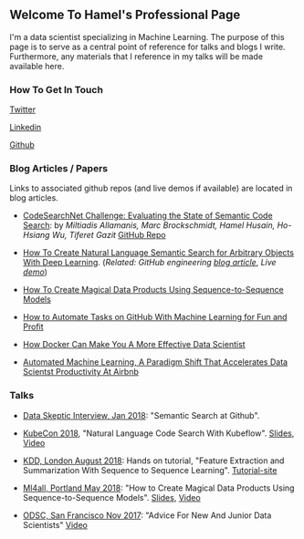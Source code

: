 ## Welcome To Hamel's Professional Page

I'm a data scientist specializing in Machine Learning.  The purpose of this page is to serve as a central point of reference for talks and blogs I write.  Furthermore, any materials that I reference in my talks will be made available here.

### How To Get In Touch

[Twitter](https://twitter.com/HamelHusain)

[Linkedin](https://www.linkedin.com/in/hamelhusain/)

[Github](http://www.github.com/hamelsmu)


### Blog Articles / Papers
Links to associated github repos (and live demos if available) are located in blog articles.

- [CodeSearchNet Challenge: Evaluating the State of Semantic Code Search](https://arxiv.org/abs/1909.09436): by _Miltiadis Allamanis, Marc Brockschmidt, Hamel Husain, Ho-Hsiang Wu, Tiferet Gazit_ [GitHub Repo](https://github.com/github/codesearchnet)

- [How To Create Natural Language Semantic Search for Arbitrary Objects With Deep Learning](https://medium.com/@hamelhusain/semantic-code-search-3cd6d244a39c).  (_Related: GitHub engineering_ [_blog article_](https://githubengineering.com/towards-natural-language-semantic-code-search/),  _Live_ [_demo_](https://experiments.github.com/semantic-code-search))

- [How To Create Magical Data Products Using Sequence-to-Sequence Models](https://towardsdatascience.com/how-to-create-data-products-that-are-magical-using-sequence-to-sequence-models-703f86a231f8)

- [How to Automate Tasks on GitHub With Machine Learning for Fun and Profit](https://medium.com/@hamelhusain/mlapp-419f90e8f007?source=friends_link&sk=760e18a2d6e60999d7eb2887352a92a8)

- [How Docker Can Make You A More Effective Data Scientist](https://towardsdatascience.com/how-docker-can-help-you-become-a-more-effective-data-scientist-7fc048ef91d5)

- [Automated Machine Learning, A Paradigm Shift That Accelerates Data Scientst Productivity At Airbnb](https://medium.com/airbnb-engineering/automated-machine-learning-a-paradigm-shift-that-accelerates-data-scientist-productivity-airbnb-f1f8a10d61f8)


### Talks

- [Data Skeptic Interview, Jan 2018](http://dataskeptic.com/blog/episodes/2019/semantic-search-at-github):  "Semantic Search at Github".

- [KubeCon 2018](https://events.linuxfoundation.org/events/kubecon-cloudnativecon-north-america-2018/), "Natural Language Code Search With Kubeflow". [Slides](https://docs.google.com/presentation/d/1jHE61fAqZNgaDrpItk5L_tCzLU0DuL86rCz4yAKz4Ss/edit?usp=sharing), [Video](https://www.youtube.com/watch?v=SF77UBvfTHU)

- [KDD, London August 2018](http://www.kdd.org/kdd2018/):  Hands on tutorial, "Feature Extraction and Summarization With Sequence to Sequence Learning".  [Tutorial-site](https://kddseq2seq.com/)

 - [Ml4all, Portland May 2018](http://ml4all.org/): "How to Create Magical Data Products Using Sequence-to-Sequence Models".  [Slides](https://docs.google.com/presentation/d/1pqkOWcIjpaXJPiP3_MT9KrdiZd0LoAWxh6Ei28i4CM8/edit?usp=sharing),  [Video](https://www.youtube.com/watch?v=t063URlwyFM)
 
 - [ODSC, San Francisco Nov 2017](https://old.opendatascience.com/conferences/advice-for-new-and-junior-data-scientists-hamel-husain-l-odsc-west-2017/): "Advice For New And Junior Data Scientists" [Video](https://www.youtube.com/watch?v=eDK1R6tpZlA&feature=youtu.be)
 
